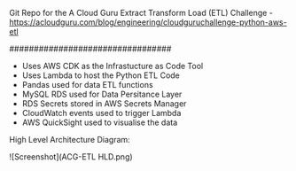 Git Repo for the A Cloud Guru Extract Transform Load (ETL) Challenge - https://acloudguru.com/blog/engineering/cloudguruchallenge-python-aws-etl

#################################

- Uses AWS CDK as the Infrastucture as Code Tool
- Uses Lambda to host the Python ETL Code
- Pandas used for data ETL functions
- MySQL RDS used for Data Persitance Layer
- RDS Secrets stored in AWS Secrets Manager 
- CloudWatch events used to trigger Lambda 
- AWS QuickSight used to visualise the data

High Level Architecture Diagram:

![Screenshot](ACG-ETL HLD.png)
